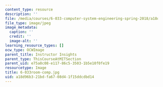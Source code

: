 ```yaml
---
content_type: resource
description: ''
file: /media/courses/6-033-computer-system-engineering-spring-2018/a18d96b321bdfa6708d41f15ddcdbd14_6-033room-comp.jpg
file_type: image/jpeg
image_metadata:
  caption: ''
  credit: ''
  image-alt: ''
learning_resource_types: []
ocw_type: OCWImage
parent_title: Instructor Insights
parent_type: ThisCourseAtMITSection
parent_uid: e75a8c08-e117-86c5-3503-1b5e10f0fe19
resourcetype: Image
title: 6-033room-comp.jpg
uid: a18d96b3-21bd-fa67-08d4-1f15ddcdbd14
---
```


